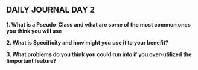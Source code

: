 ## DAILY JOURNAL DAY 2

<b>1. What is a Pseudo-Class and what are some of the most common ones you think you will use</b>

<b>2. What is Specificity and how might you use it to your benefit?</b>

<b>3. What problems do you think you could run into if you over-utilized the !important feature?</b>
